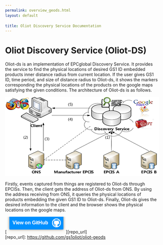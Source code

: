 ```yaml
---
permalink: overview_geods.html
layout: default

title: Oliot Discovery Service Documentation
---
```


Oliot Discovery Service (Oliot-DS)
==================================

Oliot-ds is an implementation of EPCglobal Discovery Service. It provides the service to find the physical locations of desired GS1 ID embedded products inner distance radius from current location. If the user gives GS1 ID, time period, and size of distance radius to Oliot-ds, it shows the markers corresponding the physical locations of the products on the google maps satisfying the given conditions.  The architecture of Oliot-ds is as follows.

![img6](images/ds-pics/oliot-ds-img1.png)

Firstly, events captured from things are registered to Oliot-ds through EPCISs. Then, the client gets the address of Oliot-ds from ONS. By using the address receiving from ONS, it queries the physical locations of products embedding the given GS1 ID to Oliot-ds. Finally, Oliot-ds gives the desired information to the client and the browser shows the physical locations on the google maps.


[![thumbnail](images/viewon.png)][repo_url]  
[repo_url]: https://github.com/gs1oliot/oliot-geods